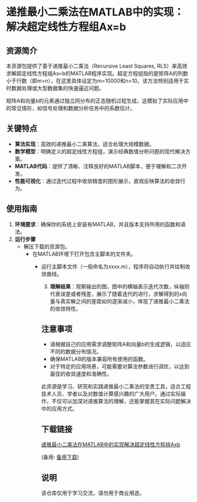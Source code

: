 # 递推最小二乘法在MATLAB中的实现：解决超定线性方程组Ax=b

## 资源简介

本资源包提供了基于递推最小二乘法（Recursive Least Squares, RLS）来高效求解超定线性方程组Ax=b的MATLAB程序实现。超定方程组指的是矩阵A的列数小于行数（即m>n），在这里具体设定为m=10000和n=10。该方法特别适用于实时数据处理或大型数据集的快速逼近问题。

矩阵A和向量b的元素通过独立同分布的正态随机过程生成，这模拟了实际应用中的常见情形，如信号处理和数据分析任务中的系数估计。

## 关键特点

- **算法实现**：高效的递推最小二乘算法，适合处理大规模数据。
- **数学模型**：明确定义的超定线性方程组，演示经典数值分析问题的现代解决方案。
- **MATLAB代码**：提供了清晰、注释良好的MATLAB脚本，便于理解和二次开发。
- **性能可视化**：通过迭代过程中收敛精度的图形展示，直观反映算法的收敛行为。

## 使用指南

1. **环境要求**：确保你的系统上安装有MATLAB，并且版本支持所用的函数和语法。
2. **运行步骤**
   - 解压下载的资源包。
      - 在MATLAB环境下打开包含主脚本的文件夹。
         - 运行主脚本文件（一般命名为xxxx.m），程序将自动执行并绘制收敛曲线。

            3. **理解结果**：观察输出的图，图中的横轴表示迭代次数，纵轴则代表误差或者残差，展示了随着迭代的进行，求解得到的x向量与真实解之间的差距如何逐渐减小，体现了递推最小二乘法的收敛特性。

            ## 注意事项

            - 请根据自己的应用需求调整矩阵A和向量b的生成逻辑，以适应不同的数据分布情况。
            - 确保MATLAB的版本兼容所有使用的函数。
            - 对于特定的应用场景，可能需要对算法参数进行调优，以达到最佳的收敛速度和准确性。

            此资源是学习、研究和实践递推最小二乘法的宝贵工具，适合工程技术人员、学者以及对数值计算感兴趣的广大用户。通过实际操作，不仅可以加深对递推算法的理解，还能掌握其在实际问题解决中的应用方式。

            ## 下载链接
            [递推最小二乘法在MATLAB中的实现解决超定线性方程组Axb](https://pan.quark.cn/s/e0b8665ffb8e) 

            (备用: [备用下载](https://pan.baidu.com/s/1OIB96-pxHi7kcKNSHozdhw?pwd=1234))

            ## 说明

            该仓库仅用于学习交流，请勿用于商业用途。
